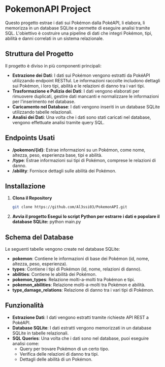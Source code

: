 # PokemonAPI Project

Questo progetto estrae i dati sui Pokémon dalla PokéAPI, li elabora, li memorizza in un database SQLite e permette di eseguire analisi tramite SQL. L'obiettivo è costruire una pipeline di dati che integri Pokémon, tipi, abilità e danni correlati in un sistema relazionale.

## Struttura del Progetto

Il progetto è diviso in più componenti principali:
- **Estrazione dei Dati**: I dati sui Pokémon vengono estratti da PokéAPI utilizzando endpoint RESTful. Le informazioni raccolte includono dettagli sui Pokémon, i loro tipi, abilità e le relazioni di danno tra i vari tipi.
- **Trasformazione e Pulizia dei Dati**: I dati vengono elaborati per rimuovere duplicati, gestire dati mancanti e normalizzare le informazioni per l'inserimento nel database.
- **Caricamento nel Database**: I dati vengono inseriti in un database SQLite utilizzando tabelle relazionali.
- **Analisi dei Dati**: Una volta che i dati sono stati caricati nel database, vengono effettuate analisi tramite query SQL.

## Endpoints Usati
- **/pokemon/{id}**: Estrae informazioni su un Pokémon, come nome, altezza, peso, esperienza base, tipi e abilità.
- **/type**: Estrae informazioni sui tipi di Pokémon, comprese le relazioni di danno.
- **/ability**: Fornisce dettagli sulle abilità dei Pokémon.

## Installazione

1. **Clona il Repository**
   ```bash
   git clone https://github.com/Al3ssi03/PokemonAPI.git

2. **Avvia il progetto Esegui lo script Python per estrarre i dati e popolare il database SQLite:**
    python main.py

## Schema del Database

Le seguenti tabelle vengono create nel database SQLite:

- **pokemon**: Contiene le informazioni di base dei Pokémon (id, nome, altezza, peso, esperienza).
- **types**: Contiene i tipi di Pokémon (id, nome, relazioni di danno).
- **abilities**: Contiene le abilità dei Pokémon.
- **pokemon_types**: Relazione molti-a-molti tra Pokémon e tipi.
- **pokemon_abilities**: Relazione molti-a-molti tra Pokémon e abilità.
- **type_damage_relations**: Relazione di danno tra i vari tipi di Pokémon.

## Funzionalità

- **Estrazione Dati**: I dati vengono estratti tramite richieste API REST a PokéAPI.
- **Database SQLite**: I dati estratti vengono memorizzati in un database SQLite in tabelle relazionali.
- **SQL Queries**: Una volta che i dati sono nel database, puoi eseguire analisi come:
   - Query per trovare Pokémon di un certo tipo.
   - Verifica delle relazioni di danno tra tipi.
   - Dettagli delle abilità di un Pokémon.


